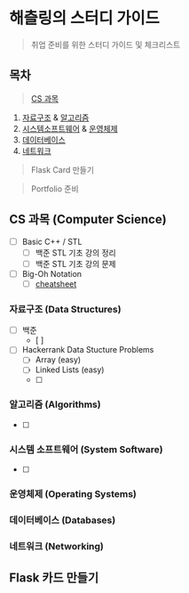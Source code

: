 # 해츨링의 스터디 가이드
> 취업 준비를 위한 스터디 가이드 및 체크리스트

## 목차
> [CS 과목](#cs-과목-computer-science)
1. [자료구조](#자료구조-data-structures) & [알고리즘](#알고리즘-algorithms)
2. [시스템소프트웨어](#시스템-소프트웨어-system-software) & [운영체제](#운영체제-operating-systems)
3. [데이터베이스](#데이터베이스-databases)
4. [네트워크](#네트워크-networking)

> Flask Card 만들기

> Portfolio 준비

## CS 과목 (Computer Science)
- [ ] Basic C++ / STL 
  - [ ] 백준 STL 기초 강의 정리
  - [ ] 백준 STL 기초 강의 문제
- [ ] Big-Oh Notation
  - [ ] [cheatsheet](http://bigocheatsheet.com/)

### 자료구조 (Data Structures)
- [ ] 백준
  - [ ]
- [ ] Hackerrank Data Stucture Problems
  - [ ] Array (easy)
  - [ ] Linked Lists (easy)
  - [ ] 

### 알고리즘 (Algorithms)
- [ ] 

### 시스템 소프트웨어 (System Software)
- [ ] 

### 운영체제 (Operating Systems)

### 데이터베이스 (Databases)

### 네트워크 (Networking)

## Flask 카드 만들기
